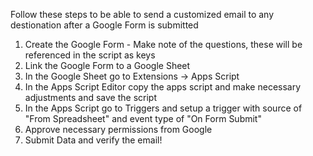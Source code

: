 Follow these steps to be able to send a customized email to any destionation after a Google Form is submitted

1. Create the Google Form - Make note of the questions, these will be referenced in the script as keys
2. Link the Google Form to a Google Sheet
3. In the Google Sheet go to Extensions -> Apps Script
4. In the Apps Script Editor copy the apps script and make necessary adjustments and save the script
5. In the Apps Script go to Triggers and setup a trigger with source of "From Spreadsheet" and event type of "On Form Submit"
6. Approve necessary permissions from Google
7. Submit Data and verify the email!
